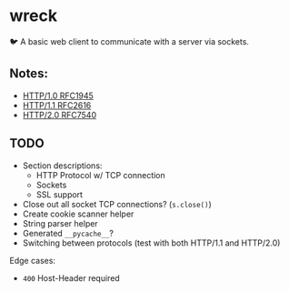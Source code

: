 # wreck
:bird: A basic web client to communicate with a server via sockets.

## Notes:
+ [HTTP/1.0 RFC1945](https://tools.ietf.org/html/rfc1945)
+ [HTTP/1.1 RFC2616](https://tools.ietf.org/html/rfc2616)
+ [HTTP/2.0 RFC7540](https://tools.ietf.org/html/rfc7540)

## TODO
+ Section descriptions:
  + HTTP Protocol w/ TCP connection
  + Sockets
  + SSL support
+ Close out all socket TCP connections? (`s.close()`)
+ Create cookie scanner helper
+ String parser helper
+ Generated `__pycache__`?
+ Switching between protocols (test with both HTTP/1.1 and HTTP/2.0)

Edge cases:
+ `400` Host-Header required
